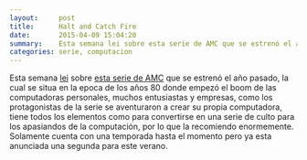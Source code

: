 ```yaml
---
layout:     post
title:      Halt and Catch Fire
date:       2015-04-09 15:04:20
summary:    Esta semana lei sobre esta serie de AMC que se estrenó el año pasado, la cual se situa en la epoco de los años 80 donde empezó el boom de las computadoras personales.
categories: serie, computacion
---
```


Esta semana [lei](https://geekytheory.com/un-referente-geek-cameron-howe/) sobre [esta serie de AMC](http://www.amctv.com/shows/halt-and-catch-fire) que se estrenó el año pasado, la cual se situa en la epoca de los años 80 donde empezó el boom de las computadoras personales, muchos entusiastas y empresas, como los protagonistas de la serie se aventuraron a crear su propia computadora, tiene todos los elementos como para convertirse en una serie de culto para los apasiandos de la computación, por lo que la recomiendo enormemente. Solamente cuenta con una temporada hasta el momento pero ya esta anunciada una segunda para este verano.
